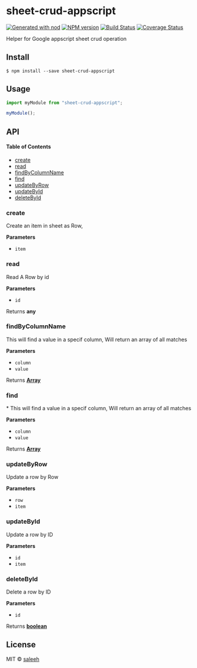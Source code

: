 # sheet-crud-appscript

[![Generated with nod](https://img.shields.io/badge/generator-nod-2196F3.svg?style=flat-square)](https://github.com/diegohaz/nod)
[![NPM version](https://img.shields.io/npm/v/sheet-crud-appscript.svg?style=flat-square)](https://npmjs.org/package/sheet-crud-appscript)
[![Build Status](https://img.shields.io/travis/saleeh93/sheet-crud-appscript/master.svg?style=flat-square)](https://travis-ci.org/saleeh93/sheet-crud-appscript) [![Coverage Status](https://img.shields.io/codecov/c/github/saleeh93/sheet-crud-appscript/master.svg?style=flat-square)](https://codecov.io/gh/saleeh93/sheet-crud-appscript/branch/master)

Helper for Google appscript sheet crud operation 

## Install

    $ npm install --save sheet-crud-appscript

## Usage

```js
import myModule from "sheet-crud-appscript";

myModule();
```

## API

<!-- Generated by documentation.js. Update this documentation by updating the source code. -->

#### Table of Contents

-   [create](#create)
-   [read](#read)
-   [findByColumnName](#findbycolumnname)
-   [find](#find)
-   [updateByRow](#updatebyrow)
-   [updateById](#updatebyid)
-   [deleteById](#deletebyid)

### create

Create an item in sheet as Row,

**Parameters**

-   `item`  

### read

Read A Row by id

**Parameters**

-   `id`  

Returns **any** 

### findByColumnName

This will find a value in a specif column, Will return an array of all matches

**Parameters**

-   `column`  
-   `value`  

Returns **[Array](https://developer.mozilla.org/docs/Web/JavaScript/Reference/Global_Objects/Array)** 

### find

\*
This will find a value in a specif column, Will return an array of all matches

**Parameters**

-   `column`  
-   `value`  

Returns **[Array](https://developer.mozilla.org/docs/Web/JavaScript/Reference/Global_Objects/Array)** 

### updateByRow

Update a row by Row

**Parameters**

-   `row`  
-   `item`  

### updateById

Update a row by ID

**Parameters**

-   `id`  
-   `item`  

### deleteById

Delete a row by ID

**Parameters**

-   `id`  

Returns **[boolean](https://developer.mozilla.org/docs/Web/JavaScript/Reference/Global_Objects/Boolean)** 

## License

MIT © [saleeh](https://github.com/saleeh93)
